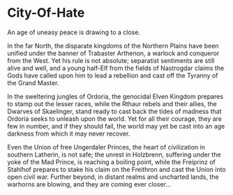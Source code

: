 # City-Of-Hate

An age of uneasy peace is drawing to a close.

In the far North, the disparate kingdoms of the Northern Plains have been unified under the banner of Trabaster Arthenon, a warlock and conqueror from the West. Yet his rule is not absolute; separatist sentiments are still alive and well, and a young half-Elf from the fields of Nastrogdar claims the Gods have called upon him to lead a rebellion and cast off the Tyranny of the Grand Master.

In the sweltering jungles of Ordoria, the genocidal Elven Kingdom prepares to stamp out the lesser races, while the Rthaur rebels and their allies, the Dwarves of Skaelinger, stand ready to cast back the tides of madness that Ordoria seeks to unleash upon the world. Yet for all their courage, they are few in number, and if they should fail, the world may yet be cast into an age darkness from which it may never recover.

Even the Union of free Ungerdaler Princes, the heart of civilization in southern Latherin, is not safe; the unrest in Holzbrenn, suffering under the yoke of the Mad Prince, is reaching a boiling point, while the Freiprinz of Stahlhof prepares to stake his claim on the Freithron and cast the Union into open civil war. Further beyond, in distant realms and uncharted lands, the warhorns are blowing, and they are coming ever closer...
